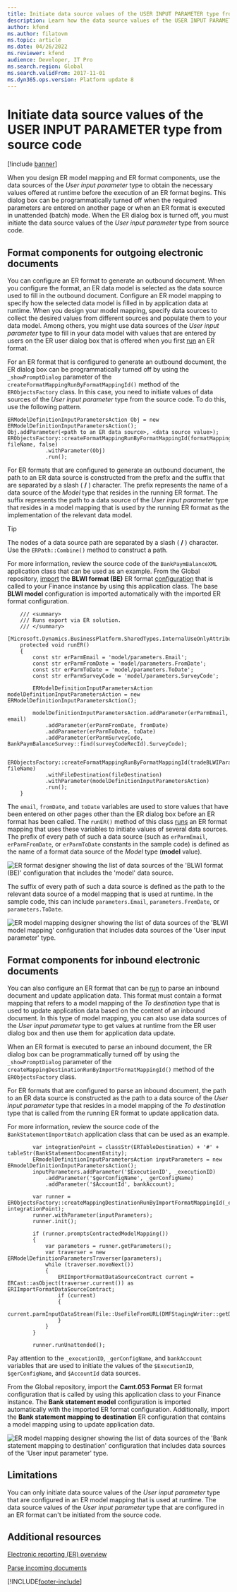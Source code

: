 ```yaml
---
title: Initiate data source values of the USER INPUT PARAMETER type from source code
description: Learn how the data source values of the USER INPUT PARAMETER type can be initiated from source code, including various format components.
author: kfend
ms.author: filatovm
ms.topic: article
ms.date: 04/26/2022
ms.reviewer: kfend
audience: Developer, IT Pro
ms.search.region: Global
ms.search.validFrom: 2017-11-01
ms.dyn365.ops.version: Platform update 8
---
```


# Initiate data source values of the USER INPUT PARAMETER type from source code

[!include [banner](../includes/banner.md)]

When you design ER model mapping and ER format components, use the data sources of the *User input parameter* type to obtain the necessary values offered at runtime before the execution of an ER format begins. This dialog box can be programmatically turned off when the required parameters are entered on another page or when an ER format is executed in unattended (batch) mode. When the ER dialog box is turned off, you must initiate the data source values of the *User input parameter* type from source code.

## Format components for outgoing electronic documents

You can configure an ER format to generate an outbound document. When you configure the format, an ER data model is selected as the data source used to fill in the outbound document. Configure an ER model mapping to specify how the selected data model is filled in by application data at runtime. When you design your model mapping, specify data sources to collect the desired values from different sources and populate them to your data model. Among others, you might use data sources of the *User input parameter* type to fill in your data model with values that are entered by users on the ER user dialog box that is offered when you first [run](er-apis-app73.md#code-to-run-a-format-mapping-for-data-export) an ER format. 

For an ER format that is configured to generate an outbound document, the ER dialog box can be programmatically turned off by using the `_showPromptDialog` parameter of the `createFormatMappingRunByFormatMappingId()` method of the `ERObjectsFactory` class. In this case, you need to initiate values of data sources of the *User input parameter* type from the source code. To do this, use the following pattern.

```xpp
ERModelDefinitionInputParametersAction Obj = new ERModelDefinitionInputParametersAction();
Obj.addParameter(<path to an ER data source>, <data source value>);
ERObjectsFactory::createFormatMappingRunByFormatMappingId(formatMappingID, fileName, false)
            .withParameter(Obj)
            .run();
```

For ER formats that are configured to generate an outbound document, the path to an ER data source is constructed from the prefix and the suffix that are separated by a slash ( **/** ) character. The prefix represents the name of a data source of the *Model* type that resides in the running ER format. The suffix represents the path to a data source of the *User input parameter* type that resides in a model mapping that is used by the running ER format as the implementation of the relevant data model.

> [!TIP]
> The nodes of a data source path are separated by a slash ( **/** ) character. Use the `ERPath::Combine()` method to construct a path.

For more information, review the source code of the `BankPaymBalanceXML` application class that can be used as an example. From the Global repository, [import](er-download-configurations-global-repo.md) the **BLWI format (BE)** ER format [configuration](general-electronic-reporting.md#Configuration) that is called  to your Finance instance by using this application class. The base **BLWI model** configuration is imported automatically with the imported ER format configuration.

```x++
    /// <summary>
    /// Runs export via ER solution.
    /// </summary>
    [Microsoft.Dynamics.BusinessPlatform.SharedTypes.InternalUseOnlyAttribute]
    protected void runER()
    {
        const str erParmEmail = 'model/parameters.Email';
        const str erParmFromDate = 'model/parameters.FromDate';
        const str erParmToDate = 'model/parameters.ToDate';
        const str erParmSurveyCode = 'model/parameters.SurveyCode';

        ERModelDefinitionInputParametersAction modelDefinitionInputParametersAction = new ERModelDefinitionInputParametersAction();

        modelDefinitionInputParametersAction.addParameter(erParmEmail, email)
            .addParameter(erParmFromDate, fromDate)
            .addParameter(erParmToDate, toDate)
            .addParameter(erParmSurveyCode, BankPaymBalanceSurvey::find(surveyCodeRecId).SurveyCode);

        ERObjectsFactory::createFormatMappingRunByFormatMappingId(tradeBLWIParameters.ERFormatMappingID, fileName)
            .withFileDestination(fileDestination)
            .withParameter(modelDefinitionInputParametersAction)
            .run();
    }
```

The `email`, `fromDate`, and `toDate` variables are used to store values that have been entered on other pages other than the ER dialog box before an ER format has been called. The `runER()` method of this class [runs](er-apis-app73.md#code-to-run-a-format-mapping-for-data-export) an ER format mapping that uses these variables to initiate values of several data sources. The prefix of every path of such a data source (such as `erParmEmail`, `erParmFromDate`, or `erParmToDate` constants in the sample code) is defined as the name of a format data source of the *Model* type (**model** value).

![ER format designer showing the list of data sources of the 'BLWI format (BE)' configuration that includes the 'model' data source.](./media/er-initiate-uip-data-source-value-from-source-code-1.png)

The suffix of every path of such a data source is defined as the path to the relevant data source of a model mapping that is used at runtime. In the sample code, this can include `parameters.Email`, `parameters.FromDate`, or `parameters.ToDate`.

![ER model mapping designer showing the list of data sources of the 'BLWI model mapping' configuration that includes data sources of the 'User input parameter' type.](./media/er-initiate-uip-data-source-value-from-source-code-2.png)

## Format components for inbound electronic documents

You can also configure an ER format that can be [run](er-apis-app73.md#code-to-run-a-format-mapping-for-data-import) to parse an inbound document and update application data. This format must contain a format mapping that refers to a model mapping of the *To destination* type that is used to update application data based on the content of an inbound document. In this type of model mapping, you can also use data sources of the *User input parameter* type to get values at runtime from the ER user dialog box and then use them for application data update.

When an ER format is executed to parse an inbound document, the ER dialog box can be programmatically turned off by using the `_showPromptDialog` parameter of the `createMappingDestinationRunByImportFormatMappingId()` method of the `ERObjectsFactory` class.

For ER formats that are configured to parse an inbound document, the path to an ER data source is constructed as the path to a data source of the *User input parameter* type that resides in a model mapping of the *To destination* type that is called from the running ER format to update application data.

For more information, review the source code of the `BankStatementImportBatch` application class that can be used as an example.

```xpp
        var integrationPoint = classStr(ERTableDestination) + '#' + tableStr(BankStatementDocumentEntity);
        ERmodelDefinitionInputParametersAction inputParameters = new ERmodelDefinitionInputParametersAction();
        inputParameters.addParameter('$ExecutionID', _executionID)
            .addParameter('$gerConfigName', _gerConfigName)
            .addParameter('$AccountId', bankAccount);

        var runner = ERObjectsFactory::createMappingDestinationRunByImportFormatMappingId(_erModelMappingId, integrationPoint);
        runner.withParameter(inputParameters);
        runner.init();
        
        if (runner.promptsContractedModelMapping())
        {
            var parameters = runner.getParameters();
            var traverser = new ERModelDefinitionParametersTraverser(parameters);
            while (traverser.moveNext())
            {
                ERIImportFormatDataSourceContract current = ERCast::asObject(traverser.current()) as ERIImportFormatDataSourceContract;
                if (current)
                {
                    current.parmInputDataStream(File::UseFileFromURL(DMFStagingWriter::getDownloadURLFromFileId(_uploadedStatement)));
                }
            }
        }

        runner.runUnattended();
```

Pay attention to the `_executionID`, `_gerConfigName`, and `bankAccount` variables that are used to initiate the values of the `$ExecutionID`, `$gerConfigName`, and `$AccountId` data sources.

From the Global repository, import the **Camt.053 Format** ER format configuration that is called by using this application class to your Finance instance. The **Bank statement model** configuration is imported automatically with the imported ER format configuration. Additionally, import the **Bank statement mapping to destination** ER configuration that contains a model mapping using to update application data.

![ER model mapping designer showing the list of data sources of the 'Bank statement mapping to destination' configuration that includes data sources of the 'User input parameter' type.](./media/er-initiate-uip-data-source-value-from-source-code-3.png)

## Limitations
You can only initiate data source values of the *User input parameter* type that are configured in an ER model mapping that is used at runtime. The data source values of the *User input parameter* type that are configured in an ER format can't be initiated from the source code.

## Additional resources

[Electronic reporting (ER) overview](general-electronic-reporting.md)

[Parse incoming documents](er-parse-incoming-documents.md)


[!INCLUDE[footer-include](../../../includes/footer-banner.md)]
